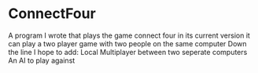 # ConnectFour
A program I wrote that plays the game connect four in its current version it can play a two player game with two people on the same computer
Down the line I hope to add:
Local Multiplayer between two seperate computers
An AI to play against
